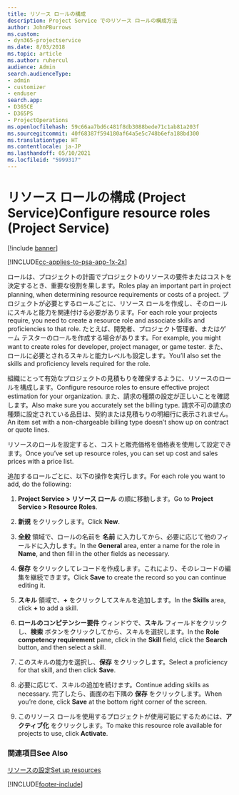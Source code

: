 ```yaml
---
title: リソース ロールの構成
description: Project Service でのリソース ロールの構成方法
author: JohnPBurrows
ms.custom:
- dyn365-projectservice
ms.date: 8/03/2018
ms.topic: article
ms.author: ruhercul
audience: Admin
search.audienceType:
- admin
- customizer
- enduser
search.app:
- D365CE
- D365PS
- ProjectOperations
ms.openlocfilehash: 59c66aa7bd6c481f8db3088bede71c1ab81a203f
ms.sourcegitcommit: 40f68387f594180af64a5e5c748b6efa188bd300
ms.translationtype: HT
ms.contentlocale: ja-JP
ms.lasthandoff: 05/10/2021
ms.locfileid: "5999317"
---
```

# <a name="configure-resource-roles-project-service"></a><span data-ttu-id="daa7c-103">リソース ロールの構成 (Project Service)</span><span class="sxs-lookup"><span data-stu-id="daa7c-103">Configure resource roles (Project Service)</span></span>

[!include [banner](../includes/psa-now-project-operations.md)]

[!INCLUDE[cc-applies-to-psa-app-1x-2x](../includes/cc-applies-to-psa-app-1x-2x.md)]

<span data-ttu-id="daa7c-104">ロールは、プロジェクトの計画でプロジェクトのリソースの要件またはコストを決定するとき、重要な役割を果します。</span><span class="sxs-lookup"><span data-stu-id="daa7c-104">Roles play an important part in project planning, when determining resource requirements or costs of a project.</span></span> <span data-ttu-id="daa7c-105">プロジェクトが必要とするロールごとに、リソース ロールを作成し、そのロールにスキルと能力を関連付ける必要があります。</span><span class="sxs-lookup"><span data-stu-id="daa7c-105">For each role your projects require, you need to create a resource role and associate skills and proficiencies to that role.</span></span> <span data-ttu-id="daa7c-106">たとえば、開発者、プロジェクト管理者、またはゲーム テスターのロールを作成する場合があります。</span><span class="sxs-lookup"><span data-stu-id="daa7c-106">For example, you might want to create roles for developer, project manager, or game tester.</span></span> <span data-ttu-id="daa7c-107">また、ロールに必要とされるスキルと能力レベルも設定します。</span><span class="sxs-lookup"><span data-stu-id="daa7c-107">You’ll also set the skills and proficiency levels required for the role.</span></span>  
  
 <span data-ttu-id="daa7c-108">組織にとって有効なプロジェクトの見積もりを確保するように、リソースのロールを構成します。</span><span class="sxs-lookup"><span data-stu-id="daa7c-108">Configure resource roles to ensure effective project estimation for your organization.</span></span>  <span data-ttu-id="daa7c-109">また、請求の種類の設定が正しいことを確認します。</span><span class="sxs-lookup"><span data-stu-id="daa7c-109">Also make sure you accurately set the billing type.</span></span> <span data-ttu-id="daa7c-110">請求不可の請求の種類に設定されている品目は、契約または見積もりの明細行に表示されません。</span><span class="sxs-lookup"><span data-stu-id="daa7c-110">An item set with a non-chargeable billing type doesn’t show up on contract or quote lines.</span></span>  
  
 <span data-ttu-id="daa7c-111">リソースのロールを設定すると、コストと販売価格を価格表を使用して設定できます。</span><span class="sxs-lookup"><span data-stu-id="daa7c-111">Once you’ve set up resource roles, you can set up cost and sales prices with a price list.</span></span>  
  
 <span data-ttu-id="daa7c-112">追加するロールごとに、以下の操作を実行します。</span><span class="sxs-lookup"><span data-stu-id="daa7c-112">For each role you want to add, do the following:</span></span>  
  
1.  <span data-ttu-id="daa7c-113">**Project Service > リソース ロール** の順に移動します。</span><span class="sxs-lookup"><span data-stu-id="daa7c-113">Go to **Project Service > Resource Roles**.</span></span>  
  
2.  <span data-ttu-id="daa7c-114">**新規** をクリックします。</span><span class="sxs-lookup"><span data-stu-id="daa7c-114">Click **New**.</span></span>  
  
3.  <span data-ttu-id="daa7c-115">**全般** 領域で、ロールの名前を **名前** に入力してから、必要に応じて他のフィールドに入力します。</span><span class="sxs-lookup"><span data-stu-id="daa7c-115">In the **General** area, enter a name for the role in **Name**, and then fill in the other fields as necessary.</span></span>  
  
4.  <span data-ttu-id="daa7c-116">**保存** をクリックしてレコードを作成します。これにより、そのレコードの編集を継続できます。</span><span class="sxs-lookup"><span data-stu-id="daa7c-116">Click **Save** to create the record so you can continue editing it.</span></span>  
  
5.  <span data-ttu-id="daa7c-117">**スキル** 領域で、**+** をクリックしてスキルを追加します。</span><span class="sxs-lookup"><span data-stu-id="daa7c-117">In the **Skills** area, click **+** to add a skill.</span></span>  
  
6.  <span data-ttu-id="daa7c-118">**ロールのコンピテンシー要件** ウィンドウで、**スキル** フィールドをクリックし、**検索** ボタンをクリックしてから、スキルを選択します。</span><span class="sxs-lookup"><span data-stu-id="daa7c-118">In the **Role competency requirement** pane, click in the **Skill** field, click the **Search** button, and then select a skill.</span></span>  
  
7.  <span data-ttu-id="daa7c-119">このスキルの能力を選択し、**保存** をクリックします。</span><span class="sxs-lookup"><span data-stu-id="daa7c-119">Select a proficiency for that skill, and then click **Save**.</span></span>  
  
8.  <span data-ttu-id="daa7c-120">必要に応じて、スキルの追加を続けます。</span><span class="sxs-lookup"><span data-stu-id="daa7c-120">Continue adding skills as necessary.</span></span> <span data-ttu-id="daa7c-121">完了したら、画面の右下隅の **保存** をクリックします。</span><span class="sxs-lookup"><span data-stu-id="daa7c-121">When you’re done, click **Save** at the bottom right corner of the screen.</span></span>  
  
9. <span data-ttu-id="daa7c-122">このリソース ロールを使用するプロジェクトが使用可能にするためには、**アクティブ化** をクリックします。</span><span class="sxs-lookup"><span data-stu-id="daa7c-122">To make this resource role available for projects to use, click **Activate**.</span></span>  
  
### <a name="see-also"></a><span data-ttu-id="daa7c-123">関連項目</span><span class="sxs-lookup"><span data-stu-id="daa7c-123">See Also</span></span>  
 [<span data-ttu-id="daa7c-124">リソースの設定</span><span class="sxs-lookup"><span data-stu-id="daa7c-124">Set up resources</span></span>](../psa/set-up-resources.md)


[!INCLUDE[footer-include](../includes/footer-banner.md)]
